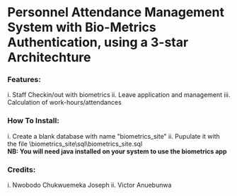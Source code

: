 <h1>Personnel Attendance Management System with Bio-Metrics Authentication, using a 3-star Architechture</h1>

<h3>Features:</h3>
    i. Staff Checkin/out with biometrics
    ii. Leave application and management
    iii. Calculation of work-hours/attendances

<h3>How To Install:</h3>
    i. Create a blank database with name "biometrics_site"
    ii. Pupulate it with the file \biometrics_site\sql\biometrics_site.sql
<br/>
<b>NB: You will need java installed on your system to use the biometrics app</b>

<h3>Credits:</h3>
    i. Nwobodo Chukwuemeka Joseph
        <https://gitlab.com/jcnwobodo>
        <https://github.com/jcnwobodo>
    ii. Victor Anuebunwa
        <https://github.com/avonnadozie>
